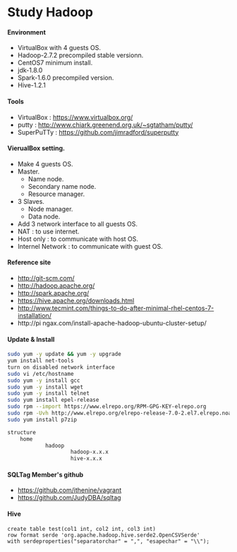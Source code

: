 # Study Hadoop 

#### Environment
* VirtualBox with 4 guests OS.
* Hadoop-2.7.2 precompiled stable versionn.
* CentOS7 minimum install.
* jdk-1.8.0
* Spark-1.6.0 precompiled version.
* Hive-1.2.1

#### Tools 
* VirtualBox : https://www.virtualbox.org/
* putty : http://www.chiark.greenend.org.uk/~sgtatham/putty/
* SuperPuTTy : https://github.com/jimradford/superputty

#### VierualBox setting.
* Make 4 guests OS.
 * Master.
   * Name node.
    * Secondary name node.
    * Resource manager.
 * 3 Slaves.
   * Node manager.
    * Data node.
* Add 3 network interface to all guests OS.
 * NAT : to use internet.
 * Host only : to communicate with host OS.
 * Internel Network : to communicate with guest OS.

#### Reference site
* http://git-scm.com/
* http://hadoop.apache.org/
* http://spark.apache.org/
* https://hive.apache.org/downloads.html
* http://www.tecmint.com/things-to-do-after-minimal-rhel-centos-7-installation/
* http://pi ngax.com/install-apache-hadoop-ubuntu-cluster-setup/

#### Update & Install
```bash
sudo yum -y update && yum -y upgrade
yum install net-tools
turn on disabled network interface
sudo vi /etc/hostname
sudo yum -y install gcc
sudo yum -y install wget
sudo yum -y install telnet
sudo yum install epel-release
sudo rpm --import https://www.elrepo.org/RPM-GPG-KEY-elrepo.org
sudo rpm -Uvh http://www.elrepo.org/elrepo-release-7.0-2.el7.elrepo.noarch.rpm
sudo yum install p7zip

structure
	home 
        	hadoop
                	hadoop-x.x.x
                	hive-x.x.x

```

#### SQLTag Member's github
* https://github.com/ithenine/vagrant
* https://github.com/JudyDBA/sqltag

#### Hive
``` create table for loading CSV file.
create table test(col1 int, col2 int, col3 int) 
row format serde 'org.apache.hadoop.hive.serde2.OpenCSVSerde' 
with serdeproperties("separatorchar" = ",", "esapechar" = "\\");
```
